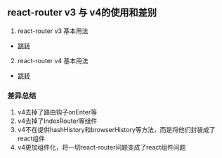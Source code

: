 ## react-router v3 与 v4的使用和差别

1. react-router v3 基本用法
* [跳转](https://github.com/achenjs/react-router-compared/tree/master/router3)

2. react-router v4 基本用法
* [跳转](https://github.com/achenjs/react-router-compared/tree/master/router4)

### 差异总结
1. v4去掉了路由钩子onEnter等
2. v4去掉了IndexRouter等组件
3. v4不在提供hashHistory和browserHistory等方法，而是将他们封装成了react组件
4. v4更加组件化，将一切react-router问题变成了react组件问题
